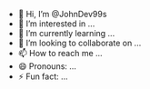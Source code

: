 - 👋 Hi, I’m @JohnDev99s
- 👀 I’m interested in ...
- 🌱 I’m currently learning ...
- 💞️ I’m looking to collaborate on ...
- 📫 How to reach me ...
- 😄 Pronouns: ...
- ⚡ Fun fact: ...

<!---
JohnDev99s/JohnDev99s is a ✨ special ✨ repository because its `README.md` (this file) appears on your GitHub profile.
You can click the Preview link to take a look at your changes.
--->
